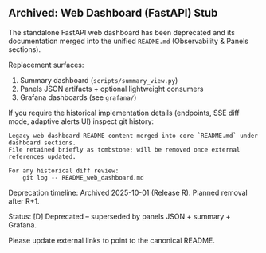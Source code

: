 ## Archived: Web Dashboard (FastAPI) Stub

The standalone FastAPI web dashboard has been deprecated and its documentation merged into the unified `README.md` (Observability & Panels sections).

Replacement surfaces:
1. Summary dashboard (`scripts/summary_view.py`)
2. Panels JSON artifacts + optional lightweight consumers
3. Grafana dashboards (see `grafana/`)

If you require the historical implementation details (endpoints, SSE diff mode, adaptive alerts UI) inspect git history:
```
Legacy web dashboard README content merged into core `README.md` under dashboard sections.
File retained briefly as tombstone; will be removed once external references updated.

For any historical diff review:
	git log -- README_web_dashboard.md
```

Deprecation timeline: Archived 2025-10-01 (Release R). Planned removal after R+1.

Status: [D] Deprecated – superseded by panels JSON + summary + Grafana.

Please update external links to point to the canonical README.
